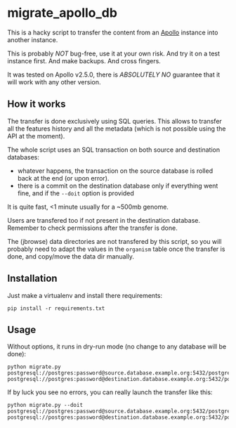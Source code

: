 # migrate_apollo_db

This is a hacky script to transfer the content from an [Apollo](https://github.com/GMOD/apollo) instance into another instance.

This is probably *NOT* bug-free, use it at your own risk. And try it on a test instance first. And make backups. And cross fingers.

It was tested on Apollo v2.5.0, there is *ABSOLUTELY NO* guarantee that it will work with any other version.

## How it works

The transfer is done exclusively using SQL queries. This allows to transfer all the features history and all the metadata (which is not possible using the API at the moment).

The whole script uses an SQL transaction on both source and destination databases:

 - whatever happens, the transaction on the source database is rolled back at the end (or upon error).
 - there is a commit on the destination database only if everything went fine, and if the `--doit` option is provided

It is quite fast, <1 minute usually for a ~500mb genome.

Users are transfered too if not present in the destination database. Remember to check permissions after the transfer is done.

The (jbrowse) data directories are not transfered by this script, so you will probably need to adapt the values in the `organism` table once the transfer is done, and copy/move the data dir manually.

## Installation

Just make a virtualenv and install there requirements:

```
pip install -r requirements.txt
```

## Usage

Without options, it runs in dry-run mode (no change to any database will be done):

```
python migrate.py postgresql://postgres:password@source.database.example.org:5432/postgres postgresql://postgres:password@destination.database.example.org:5432/postgres
```

If by luck you see no errors, you can really launch the transfer like this:

```
python migrate.py --doit postgresql://postgres:password@source.database.example.org:5432/postgres postgresql://postgres:password@destination.database.example.org:5432/postgres
```
